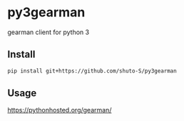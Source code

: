 # py3gearman
gearman client for python 3

## Install
```bash
pip install git+https://github.com/shuto-S/py3gearman
```

## Usage
https://pythonhosted.org/gearman/
